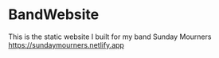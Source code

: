 # BandWebsite
This is the static website I built for my band Sunday Mourners
https://sundaymourners.netlify.app
